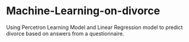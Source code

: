 # Machine-Learning-on-divorce
Using Percetron Learning Model and Linear Regression model to predict divorce based on answers from a questionnaire.
